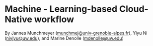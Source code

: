 # Machine - Learning-based Cloud-Native workflow


By Jannes Munchmeyer (munchmej@univ-grenoble-alpes.fr), Yiyu Ni (niyiyu@uw.edu), and Marine Denolle (mdenolle@uw.edu)
